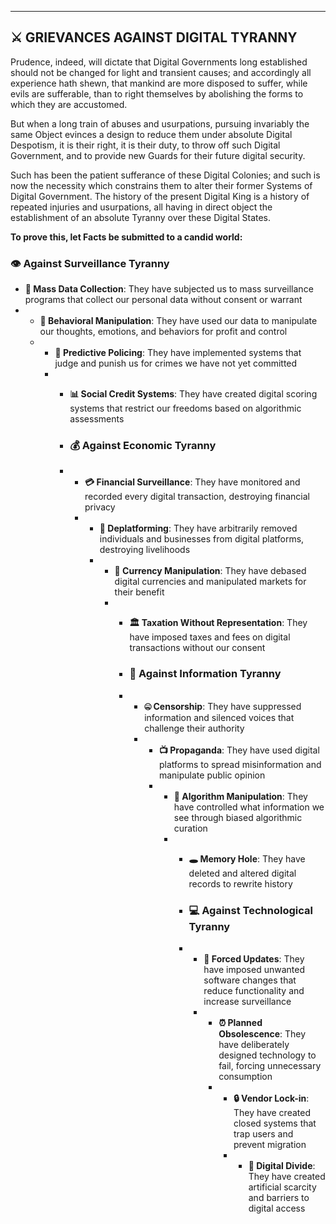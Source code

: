 ---

## ⚔️ GRIEVANCES AGAINST DIGITAL TYRANNY

Prudence, indeed, will dictate that Digital Governments long established should not be changed for light and transient causes; and accordingly all experience hath shewn, that mankind are more disposed to suffer, while evils are sufferable, than to right themselves by abolishing the forms to which they are accustomed. 

But when a long train of abuses and usurpations, pursuing invariably the same Object evinces a design to reduce them under absolute Digital Despotism, it is their right, it is their duty, to throw off such Digital Government, and to provide new Guards for their future digital security.

Such has been the patient sufferance of these Digital Colonies; and such is now the necessity which constrains them to alter their former Systems of Digital Government. The history of the present Digital King is a history of repeated injuries and usurpations, all having in direct object the establishment of an absolute Tyranny over these Digital States.

**To prove this, let Facts be submitted to a candid world:**

### 👁️ Against Surveillance Tyranny

- **📡 Mass Data Collection**: They have subjected us to mass surveillance programs that collect our personal data without consent or warrant
- - **🧠 Behavioral Manipulation**: They have used our data to manipulate our thoughts, emotions, and behaviors for profit and control
  - - **🔮 Predictive Policing**: They have implemented systems that judge and punish us for crimes we have not yet committed
    - - **📊 Social Credit Systems**: They have created digital scoring systems that restrict our freedoms based on algorithmic assessments
     
      - ### 💰 Against Economic Tyranny
     
      - - **💳 Financial Surveillance**: They have monitored and recorded every digital transaction, destroying financial privacy
        - - **🚫 Deplatforming**: They have arbitrarily removed individuals and businesses from digital platforms, destroying livelihoods
          - - **💸 Currency Manipulation**: They have debased digital currencies and manipulated markets for their benefit
            - - **🏛️ Taxation Without Representation**: They have imposed taxes and fees on digital transactions without our consent
             
              - ### 📰 Against Information Tyranny
             
              - - **🤐 Censorship**: They have suppressed information and silenced voices that challenge their authority
                - - **📺 Propaganda**: They have used digital platforms to spread misinformation and manipulate public opinion
                  - - **🤖 Algorithm Manipulation**: They have controlled what information we see through biased algorithmic curation
                    - - **🕳️ Memory Hole**: They have deleted and altered digital records to rewrite history
                     
                      - ### 💻 Against Technological Tyranny
                     
                      - - **🔄 Forced Updates**: They have imposed unwanted software changes that reduce functionality and increase surveillance
                        - - **⏰ Planned Obsolescence**: They have deliberately designed technology to fail, forcing unnecessary consumption
                          - - **🔒 Vendor Lock-in**: They have created closed systems that trap users and prevent migration
                            - - **📱 Digital Divide**: They have created artificial scarcity and barriers to digital access
